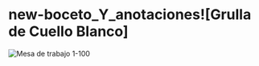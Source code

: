 # new-boceto_Y_anotaciones![Grulla de Cuello Blanco]
![Mesa de trabajo 1-100](https://user-images.githubusercontent.com/94655738/144524985-8ff796e7-5049-4eaf-8f4f-34d4e38610c5.jpg)
